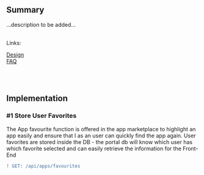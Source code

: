## Summary

...description to be added...
<br>
<br>

Links:

[Design](</docs/App(s)/Marketplace/Design.md>)  
[FAQ](</docs/App(s)/Marketplace/FAQ.md>)

<br>
<br>

## Implementation

### #1 Store User Favorites

The App favourite function is offered in the app marketplace to highlight an app easily and ensure that I as an user can quickly find the app again.
User favorites are stored inside the DB - the portal db will know which user has which favorite selected and can easily retrieve the information for the Front-End
<br>

```diff
! GET: /api/apps/favourites
```

<br>
<br>
